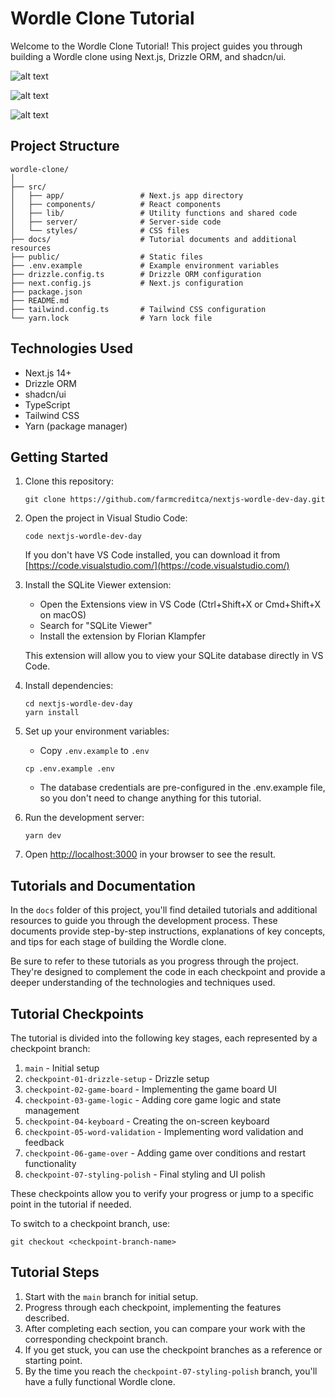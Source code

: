 # Wordle Clone Tutorial

Welcome to the Wordle Clone Tutorial! This project guides you through building a Wordle clone using Next.js, Drizzle ORM, and shadcn/ui.

![alt text](docs/img/1.png)

![alt text](docs/img/2.png)

![alt text](docs/img/3.png)

## Project Structure

```
wordle-clone/
│
├── src/
│   ├── app/                 # Next.js app directory
│   ├── components/          # React components
│   ├── lib/                 # Utility functions and shared code
│   ├── server/              # Server-side code
│   └── styles/              # CSS files
├── docs/                    # Tutorial documents and additional resources
├── public/                  # Static files
├── .env.example             # Example environment variables
├── drizzle.config.ts        # Drizzle ORM configuration
├── next.config.js           # Next.js configuration
├── package.json
├── README.md
├── tailwind.config.ts       # Tailwind CSS configuration
└── yarn.lock                # Yarn lock file
```

## Technologies Used

- Next.js 14+
- Drizzle ORM
- shadcn/ui
- TypeScript
- Tailwind CSS
- Yarn (package manager)

## Getting Started

1. Clone this repository:

   ```
   git clone https://github.com/farmcreditca/nextjs-wordle-dev-day.git
   ```

2. Open the project in Visual Studio Code:

   ```
   code nextjs-wordle-dev-day
   ```

   If you don't have VS Code installed, you can download it from [https://code.visualstudio.com/](https://code.visualstudio.com/)

3. Install the SQLite Viewer extension:

   - Open the Extensions view in VS Code (Ctrl+Shift+X or Cmd+Shift+X on macOS)
   - Search for "SQLite Viewer"
   - Install the extension by Florian Klampfer

   This extension will allow you to view your SQLite database directly in VS Code.

4. Install dependencies:

   ```
   cd nextjs-wordle-dev-day
   yarn install
   ```

5. Set up your environment variables:

   - Copy `.env.example` to `.env`

   ```
   cp .env.example .env
   ```

   - The database credentials are pre-configured in the .env.example file, so you don't need to change anything for this tutorial.

6. Run the development server:

   ```
   yarn dev
   ```

7. Open [http://localhost:3000](http://localhost:3000) in your browser to see the result.

## Tutorials and Documentation

In the `docs` folder of this project, you'll find detailed tutorials and additional resources to guide you through the development process. These documents provide step-by-step instructions, explanations of key concepts, and tips for each stage of building the Wordle clone.

Be sure to refer to these tutorials as you progress through the project. They're designed to complement the code in each checkpoint and provide a deeper understanding of the technologies and techniques used.

## Tutorial Checkpoints

The tutorial is divided into the following key stages, each represented by a checkpoint branch:

1. `main` - Initial setup
2. `checkpoint-01-drizzle-setup` - Drizzle setup
3. `checkpoint-02-game-board` - Implementing the game board UI
4. `checkpoint-03-game-logic` - Adding core game logic and state management
5. `checkpoint-04-keyboard` - Creating the on-screen keyboard
6. `checkpoint-05-word-validation` - Implementing word validation and feedback
7. `checkpoint-06-game-over` - Adding game over conditions and restart functionality
8. `checkpoint-07-styling-polish` - Final styling and UI polish

These checkpoints allow you to verify your progress or jump to a specific point in the tutorial if needed.

To switch to a checkpoint branch, use:

```
git checkout <checkpoint-branch-name>
```

## Tutorial Steps

1. Start with the `main` branch for initial setup.
2. Progress through each checkpoint, implementing the features described.
3. After completing each section, you can compare your work with the corresponding checkpoint branch.
4. If you get stuck, you can use the checkpoint branches as a reference or starting point.
5. By the time you reach the `checkpoint-07-styling-polish` branch, you'll have a fully functional Wordle clone.
